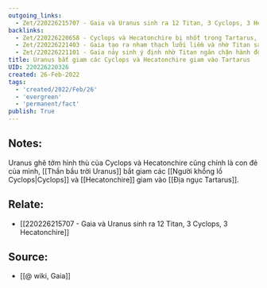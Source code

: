 ```yaml
---
outgoing_links:
  - Zet/220226215707 - Gaia và Uranus sinh ra 12 Titan, 3 Cyclops, 3 Hecatonchire
backlinks:
  - Zet/220226220658 - Cyclops và Hecatonchire bị nhốt trong Tartarus, Gaia nhận những cơn đau vì chúng là con bà
  - Zet/220226221403 - Gaia tạo ra nham thạch lưỡi liềm và nhờ Titan sát hại Uranus
  - Zet/220226221101 - Gaia nảy sinh ý định nhờ Titan ngăn chặn hành động tàn ác của Uranus
title: Uranus bắt giam các Cyclops và Hecatonchire giam vào Tartarus
UID: 220226220326
created: 26-Feb-2022
tags:
  - 'created/2022/Feb/26'
  - 'evergreen'
  - 'permanent/fact'
publish: True
---
```

## Notes:
Uranus ghê tởm hình thù của Cyclops và Hecatonchire cũng chính là con đẻ của mình, [[Thần bầu trời Uranus]] bắt giam các [[Người khổng lồ Cyclops|Cyclops]] và [[Hecatonchire]] giam vào [[Địa ngục Tartarus]].

## Relate:
- [[220226215707 - Gaia và Uranus sinh ra 12 Titan, 3 Cyclops, 3 Hecatonchire]]

## Source:
- [[@ wiki, Gaia]]




